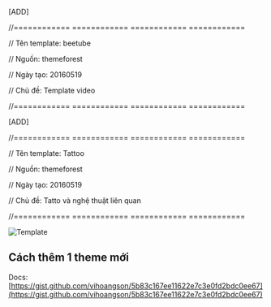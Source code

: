 [ADD]

//============ ============ ============ ============

// Tên template: beetube

// Nguồn: themeforest

// Ngày tạo: 20160519

// Chủ đề: Template video 

//============ ============ ============ ============

[ADD]

//============ ============  ============  ============ 

// Tên template: Tattoo

// Nguồn: themeforest

// Ngày tạo: 20160519

// Chủ đề: Tatto và nghệ thuật liên quan

//============ ============  ============  ============ 



![Template](https://lh3.googleusercontent.com/p1kfEDLvD7SqbT_zdarMbVOwLA5KLiRo0UFBpy0kV5IYYSHJws3J7XxVm4wmtrbeZ74zxe8uFXT_7lMb_cofdNiniCSsHJMvBKseCe66hKH5Hsjk_ismlB-yPiBELeepz4DiTUYZJIY3iUhR5HQWQyMxPdH0iOqngaLwIPf8wEpwWajUdYnBtAGEeX96jK-Oyt3gzrmJLPUcXTWMjJuiOjTjxFE6Gp-nJSIy4tYU4Ykh8HfQENW7L-bCkbpWIa9wxEGugTrKrs-JiSLZxLRMg9SpPygvS3Bv4rxLxGJDMEQSv8p9I1hKlObSbkVXVyy6C1s6bf9IS2_wyGUko9UuhlBWBYG1FAEfGgj6M7NwpTswYauHqeyYjN9pScF-GcO40nMYMF8liEfBEoCH-h6nHVAvzgcWXXaV1VjlG5W0jL_9S19J84ULL0LJo0YEOlESJuXMRNp0NR1mFN_0hy8wvp83Pdb1yIuXTjFrPP6phqRAjqWg4qcs78rLbQIWB-S0f1CWrmAAO8cetKG1NuCsiREsa3FZOJBQdkJiG28DbWNcSSewHBdp6bAa-lgy5leHqMZNRISS0D92Z7P8owEFsxLyVv3cKU_B=w1157-h981-no)

## Cách thêm 1 theme mới ##
Docs: [https://gist.github.com/vihoangson/5b83c167ee11622e7c3e0fd2bdc0ee67](https://gist.github.com/vihoangson/5b83c167ee11622e7c3e0fd2bdc0ee67)

